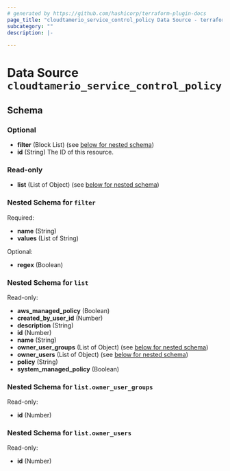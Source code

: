 ```yaml
---
# generated by https://github.com/hashicorp/terraform-plugin-docs
page_title: "cloudtamerio_service_control_policy Data Source - terraform-provider-cloudtamerio"
subcategory: ""
description: |-
  
---
```


# Data Source `cloudtamerio_service_control_policy`





<!-- schema generated by tfplugindocs -->
## Schema

### Optional

- **filter** (Block List) (see [below for nested schema](#nestedblock--filter))
- **id** (String) The ID of this resource.

### Read-only

- **list** (List of Object) (see [below for nested schema](#nestedatt--list))

<a id="nestedblock--filter"></a>
### Nested Schema for `filter`

Required:

- **name** (String)
- **values** (List of String)

Optional:

- **regex** (Boolean)


<a id="nestedatt--list"></a>
### Nested Schema for `list`

Read-only:

- **aws_managed_policy** (Boolean)
- **created_by_user_id** (Number)
- **description** (String)
- **id** (Number)
- **name** (String)
- **owner_user_groups** (List of Object) (see [below for nested schema](#nestedobjatt--list--owner_user_groups))
- **owner_users** (List of Object) (see [below for nested schema](#nestedobjatt--list--owner_users))
- **policy** (String)
- **system_managed_policy** (Boolean)

<a id="nestedobjatt--list--owner_user_groups"></a>
### Nested Schema for `list.owner_user_groups`

Read-only:

- **id** (Number)


<a id="nestedobjatt--list--owner_users"></a>
### Nested Schema for `list.owner_users`

Read-only:

- **id** (Number)


